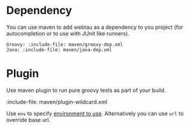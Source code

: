 # Dependency

You can use maven to add webtau as a dependency to you project (for autocompletion or to use with JUnit like runners). 

```tabs
Groovy: :include-file: maven/groovy-dep.xml
Java: :include-file: maven/java-dep.xml
```

# Plugin

Use maven plugin to run pure groovy tests as part of your build. 

:include-file: maven/plugin-wildcard.xml

Use `env` to specify [environment to use](configuration/environments). 
Alternatively you can use `url` to override base url.
